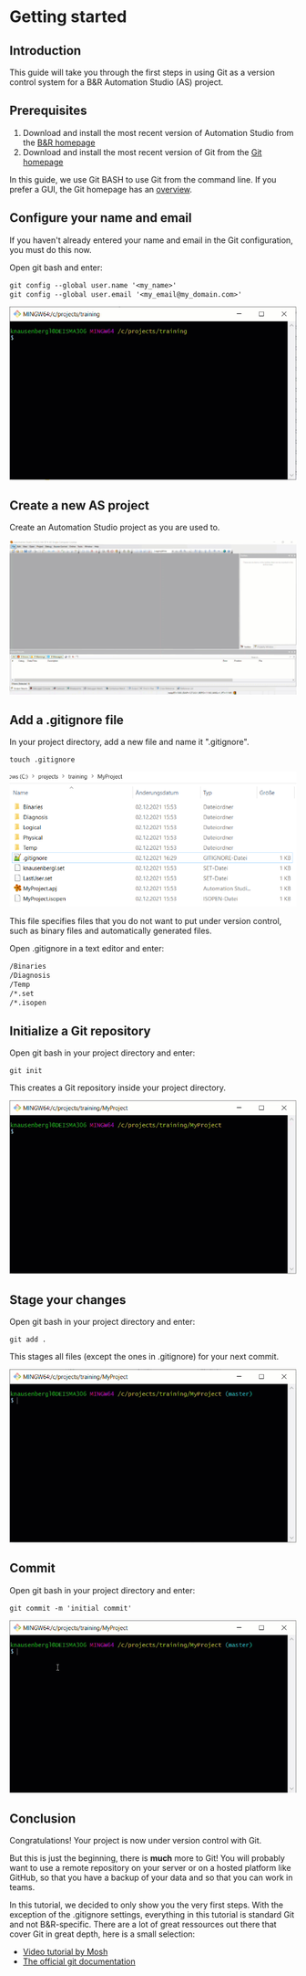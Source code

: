 # Getting started

## Introduction

This guide will take you through the first steps in using Git as a version control system for a B&R Automation Studio (AS) project.

## Prerequisites

1. Download and install the most recent version of Automation Studio from the [B&R homepage](https://www.br-automation.com/)
2. Download and install the most recent version of Git from the [Git homepage](https://git-scm.com/)

In this guide, we use Git BASH to use Git from the command line. If you prefer a GUI, the Git homepage has an [overview](https://git-scm.com/download/gui/windows).

## Configure your name and email

If you haven't already entered your name and email in the Git configuration, you must do this now.

Open git bash and enter:

    git config --global user.name '<my_name>'
    git config --global user.email '<my_email@my_domain.com>'

![Git config](img/git_config.gif)

## Create a new AS project

Create an Automation Studio project as you are used to.

![New AS project](img/as_new_project.gif)

## Add a .gitignore file

In your project directory, add a new file and name it ".gitignore".

	touch .gitignore

![gitignore](img/gitignore.png)

This file specifies files that you do not want to put under version control, such as binary files and automatically generated files.

Open .gitignore in a text editor and enter:

    /Binaries
    /Diagnosis
    /Temp
    /*.set
    /*.isopen

## Initialize a Git repository

Open git bash in your project directory and enter:

    git init

This creates a Git repository inside your project directory.

![git init](img/git_init.gif)

## Stage your changes

Open git bash in your project directory and enter:

    git add .

This stages all files (except the ones in .gitignore) for your next commit.

![git add](img/git_add.gif)

## Commit

Open git bash in your project directory and enter:

    git commit -m 'initial commit'

![git commit](img/git_commit.gif)

## Conclusion

Congratulations! Your project is now under version control with Git.

But this is just the beginning, there is **much** more to Git! You will probably want to use a remote repository on your server or on a hosted platform like GitHub, so that you have a backup of your data and so that you can work in teams.

In this tutorial, we decided to only show you the very first steps. With the exception of the .gitignore settings, everything in this tutorial is standard Git and not B&R-specific. There are a lot of great ressources out there that cover Git in great depth, here is a small selection:

- [Video tutorial by Mosh](https://www.youtube.com/watch?v=8JJ101D3knE&t=190s)
- [The official git documentation](https://git-scm.com/doc)
